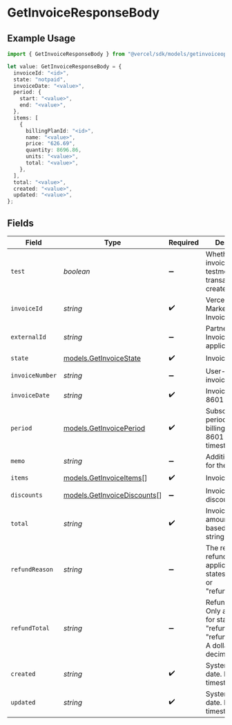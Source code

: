 # GetInvoiceResponseBody

## Example Usage

```typescript
import { GetInvoiceResponseBody } from "@vercel/sdk/models/getinvoiceop.js";

let value: GetInvoiceResponseBody = {
  invoiceId: "<id>",
  state: "notpaid",
  invoiceDate: "<value>",
  period: {
    start: "<value>",
    end: "<value>",
  },
  items: [
    {
      billingPlanId: "<id>",
      name: "<value>",
      price: "626.69",
      quantity: 8696.86,
      units: "<value>",
      total: "<value>",
    },
  ],
  total: "<value>",
  created: "<value>",
  updated: "<value>",
};
```

## Fields

| Field                                                                                                    | Type                                                                                                     | Required                                                                                                 | Description                                                                                              |
| -------------------------------------------------------------------------------------------------------- | -------------------------------------------------------------------------------------------------------- | -------------------------------------------------------------------------------------------------------- | -------------------------------------------------------------------------------------------------------- |
| `test`                                                                                                   | *boolean*                                                                                                | :heavy_minus_sign:                                                                                       | Whether the invoice is in the testmode (no real transaction created).                                    |
| `invoiceId`                                                                                              | *string*                                                                                                 | :heavy_check_mark:                                                                                       | Vercel Marketplace Invoice ID.                                                                           |
| `externalId`                                                                                             | *string*                                                                                                 | :heavy_minus_sign:                                                                                       | Partner-supplied Invoice ID, if applicable.                                                              |
| `state`                                                                                                  | [models.GetInvoiceState](../models/getinvoicestate.md)                                                   | :heavy_check_mark:                                                                                       | Invoice state.                                                                                           |
| `invoiceNumber`                                                                                          | *string*                                                                                                 | :heavy_minus_sign:                                                                                       | User-readable invoice number.                                                                            |
| `invoiceDate`                                                                                            | *string*                                                                                                 | :heavy_check_mark:                                                                                       | Invoice date. ISO 8601 timestamp.                                                                        |
| `period`                                                                                                 | [models.GetInvoicePeriod](../models/getinvoiceperiod.md)                                                 | :heavy_check_mark:                                                                                       | Subscription period for this billing cycle. ISO 8601 timestamps.                                         |
| `memo`                                                                                                   | *string*                                                                                                 | :heavy_minus_sign:                                                                                       | Additional memo for the invoice.                                                                         |
| `items`                                                                                                  | [models.GetInvoiceItems](../models/getinvoiceitems.md)[]                                                 | :heavy_check_mark:                                                                                       | Invoice items.                                                                                           |
| `discounts`                                                                                              | [models.GetInvoiceDiscounts](../models/getinvoicediscounts.md)[]                                         | :heavy_minus_sign:                                                                                       | Invoice discounts.                                                                                       |
| `total`                                                                                                  | *string*                                                                                                 | :heavy_check_mark:                                                                                       | Invoice total amount. A dollar-based decimal string.                                                     |
| `refundReason`                                                                                           | *string*                                                                                                 | :heavy_minus_sign:                                                                                       | The reason for refund. Only applicable for states "refunded" or "refund_request".                        |
| `refundTotal`                                                                                            | *string*                                                                                                 | :heavy_minus_sign:                                                                                       | Refund amount. Only applicable for states "refunded" or "refund_request". A dollar-based decimal string. |
| `created`                                                                                                | *string*                                                                                                 | :heavy_check_mark:                                                                                       | System creation date. ISO 8601 timestamp.                                                                |
| `updated`                                                                                                | *string*                                                                                                 | :heavy_check_mark:                                                                                       | System update date. ISO 8601 timestamp.                                                                  |